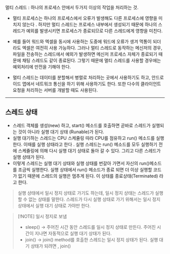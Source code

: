 멀티 스레드 : 하나의 프로세스 안에서 두가지 이상의 작업을 처리하는 것. 

- 멀티 프로세스는 하나의 프로세스에서 오류가 발생해도 다른 프로세스에 영향을 미치지 않는다 . 하지만 멀티 스레드는 프로세스 내부에서 생성되기 때문에 하나의 스레드가 예외를 발생시키면 프로세스가 종료되므로  다른 스레드에게 영향을 미친다. 
  
- 예를 들어 워드와 엑셀을 동시에 사용하는 도중에 워드에 오류가 생겨 먹통이 되더라도 엑셀은 여전히 사용 가능하다. 그러나 멀티 스레드로 동작하는 메신저의 경우, 파일을 전송하는 스레드에서 예외가 발생하면 메신저 프로세스 자체가 종료되기 때문에 채팅 스레드도 같이 종료된다. 그렇기 때문에 멀티 스레드를 사용할 경우에는 예외처리에 만전을 기해야 한다. 
- 멀티 스레드는 데이터를 분할해서 병렬로 처리하는 곳에서 사용하기도 하고, 안드로이드 앱에서 네트워크 통신을 하기 위해 사용하기도 한다. 또한 다수의 클라이언트 요청을 처리하는 서버를 개발할 때도 사용된다. 



---
## 스레드 상태 
- 스레드 객체를 생성(new) 하고, start() 메소드를 호출하면 곧바로 스레드가 실행되는 것이 아니라 실행 대기 상태 (Runable)가 된다. 
- 실행 대기하는 스레드는 CPU 스케쥴링 따라 CPU를 점유하고 run() 메소드를 실행한다. 이때를 실행 상태라고 한다 . 실행 스레드는 run() 메소드를 모두 실행하기 전에 스케쥴링에 의해 다시 실행 대기 상태로 돌아 갈 수 있다. 그리고 다른 스레드가 실행 상태가 된다. 
- 이렇게 스레드는 실행 대기 상태와 실행 상태를 번갈아 가면서 자신의 run()메소드를 조금씩 실행한다. 실행 상태에서 run() 메소드가 종료 되면 더 이상 실행할 코드가 없기 때문에 스레드의 실행은 멈추게 된다. 이 상태를 종료상태(Terminated) 라고 한다. 


> 실행 상태에서 일시 정지 상태로 가기도 하는데, 일시 정지 상태는 스레드가 실행할 수 없는 상태를 말한다. 
> 스레드가  다시 실행 상태로 가기 위해서는 일시 정지 상태에서 실행 대기 상태로 가야만 한다. 

> [!NOTE] 일시 정지로 보냄 
> - sleep() -> 주어진 시간 동안 스레드를 일시 정지 상태로 만든다. 주어진 시간이 지나면 자동적으로 실행 대기 상태가 된다. 
> - join() -> join() method를 호출한 스레드는 일시 정지 상태가 된다. 실행 대기 상태가 되려면 , join() 

